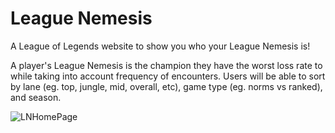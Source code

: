 ﻿# League Nemesis

A League of Legends website to show you who your League Nemesis is!

A player's League Nemesis is the champion they have the worst loss rate to while taking into account frequency of encounters. Users will be able to sort by lane (eg. top, jungle, mid, overall, etc), game type (eg. norms vs ranked), and season.

![LNHomePage](https://github.com/user-attachments/assets/a8f5a332-b8af-4359-b983-d8cf39904bc2)
